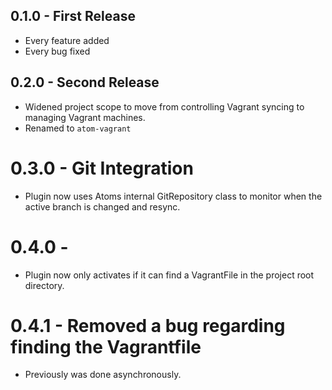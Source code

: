 ## 0.1.0 - First Release
* Every feature added
* Every bug fixed


## 0.2.0 - Second Release
* Widened project scope to move from controlling Vagrant syncing to managing Vagrant machines.
* Renamed to `atom-vagrant`

# 0.3.0 - Git Integration
* Plugin now uses Atoms internal GitRepository class to monitor when the active branch is changed and resync.

# 0.4.0 -
* Plugin now only activates if it can find a VagrantFile in the project root directory.

# 0.4.1 - Removed a bug regarding finding the Vagrantfile
* Previously was done asynchronously.
